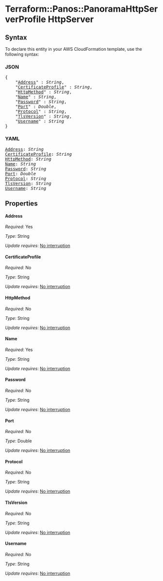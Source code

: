 # Terraform::Panos::PanoramaHttpServerProfile HttpServer

## Syntax

To declare this entity in your AWS CloudFormation template, use the following syntax:

### JSON

<pre>
{
    "<a href="#address" title="Address">Address</a>" : <i>String</i>,
    "<a href="#certificateprofile" title="CertificateProfile">CertificateProfile</a>" : <i>String</i>,
    "<a href="#httpmethod" title="HttpMethod">HttpMethod</a>" : <i>String</i>,
    "<a href="#name" title="Name">Name</a>" : <i>String</i>,
    "<a href="#password" title="Password">Password</a>" : <i>String</i>,
    "<a href="#port" title="Port">Port</a>" : <i>Double</i>,
    "<a href="#protocol" title="Protocol">Protocol</a>" : <i>String</i>,
    "<a href="#tlsversion" title="TlsVersion">TlsVersion</a>" : <i>String</i>,
    "<a href="#username" title="Username">Username</a>" : <i>String</i>
}
</pre>

### YAML

<pre>
<a href="#address" title="Address">Address</a>: <i>String</i>
<a href="#certificateprofile" title="CertificateProfile">CertificateProfile</a>: <i>String</i>
<a href="#httpmethod" title="HttpMethod">HttpMethod</a>: <i>String</i>
<a href="#name" title="Name">Name</a>: <i>String</i>
<a href="#password" title="Password">Password</a>: <i>String</i>
<a href="#port" title="Port">Port</a>: <i>Double</i>
<a href="#protocol" title="Protocol">Protocol</a>: <i>String</i>
<a href="#tlsversion" title="TlsVersion">TlsVersion</a>: <i>String</i>
<a href="#username" title="Username">Username</a>: <i>String</i>
</pre>

## Properties

#### Address

_Required_: Yes

_Type_: String

_Update requires_: [No interruption](https://docs.aws.amazon.com/AWSCloudFormation/latest/UserGuide/using-cfn-updating-stacks-update-behaviors.html#update-no-interrupt)

#### CertificateProfile

_Required_: No

_Type_: String

_Update requires_: [No interruption](https://docs.aws.amazon.com/AWSCloudFormation/latest/UserGuide/using-cfn-updating-stacks-update-behaviors.html#update-no-interrupt)

#### HttpMethod

_Required_: No

_Type_: String

_Update requires_: [No interruption](https://docs.aws.amazon.com/AWSCloudFormation/latest/UserGuide/using-cfn-updating-stacks-update-behaviors.html#update-no-interrupt)

#### Name

_Required_: Yes

_Type_: String

_Update requires_: [No interruption](https://docs.aws.amazon.com/AWSCloudFormation/latest/UserGuide/using-cfn-updating-stacks-update-behaviors.html#update-no-interrupt)

#### Password

_Required_: No

_Type_: String

_Update requires_: [No interruption](https://docs.aws.amazon.com/AWSCloudFormation/latest/UserGuide/using-cfn-updating-stacks-update-behaviors.html#update-no-interrupt)

#### Port

_Required_: No

_Type_: Double

_Update requires_: [No interruption](https://docs.aws.amazon.com/AWSCloudFormation/latest/UserGuide/using-cfn-updating-stacks-update-behaviors.html#update-no-interrupt)

#### Protocol

_Required_: No

_Type_: String

_Update requires_: [No interruption](https://docs.aws.amazon.com/AWSCloudFormation/latest/UserGuide/using-cfn-updating-stacks-update-behaviors.html#update-no-interrupt)

#### TlsVersion

_Required_: No

_Type_: String

_Update requires_: [No interruption](https://docs.aws.amazon.com/AWSCloudFormation/latest/UserGuide/using-cfn-updating-stacks-update-behaviors.html#update-no-interrupt)

#### Username

_Required_: No

_Type_: String

_Update requires_: [No interruption](https://docs.aws.amazon.com/AWSCloudFormation/latest/UserGuide/using-cfn-updating-stacks-update-behaviors.html#update-no-interrupt)

